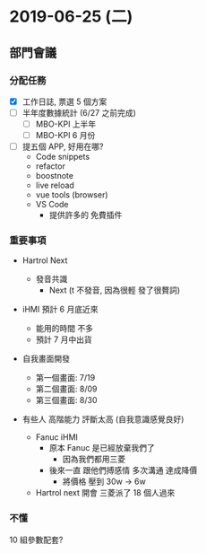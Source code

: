 # 2019-06-25 (二)

## 部門會議

### 分配任務

- [x] 工作日誌, 票選 5 個方案
- [ ] 半年度數據統計 (6/27 之前完成)
  - [ ] MBO-KPI 上半年
  - [ ] MBO-KPI 6 月份
- [ ] 提五個 APP, 好用在哪?
  - Code snippets
  - refactor
  - boostnote
  - live reload
  - vue tools (browser)
  - VS Code
    - 提供許多的 免費插件

### 重要事項

- Hartrol Next

  - 發音共識
    - Next (t 不發音, 因為很輕 發了很贅詞)

- iHMI 預計 6 月底近來

  - 能用的時間 不多
  - 預計 7 月中出貨

- 自我畫面開發

  - 第一個畫面: 7/19
  - 第二個畫面: 8/09
  - 第三個畫面: 8/30

- 有些人 高階能力 評斷太高 (自我意識感覺良好)
  - Fanuc iHMI
    - 原本 Fanuc 是已經放棄我們了
      - 因為我們都用三菱
    - 後來一直 跟他們搏感情 多次溝通 達成降價
      - 將價格 壓到 30w -> 6w
  - Hartrol next 開會 三菱派了 18 個人過來

### 不懂

10 組參數配套?
